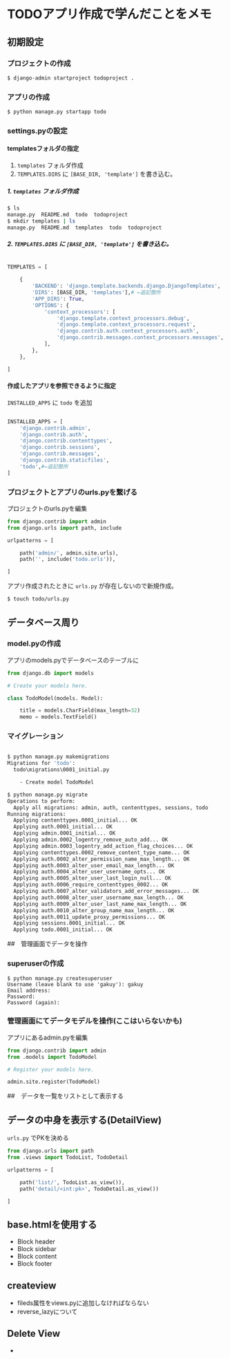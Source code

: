 # TODOアプリ作成で学んだことをメモ

## 初期設定

### プロジェクトの作成

``` bash
$ django-admin startproject todoproject .
```

### アプリの作成

``` bash
$ python manage.py startapp todo
```

### settings.pyの設定

#### templatesフォルダの指定

1. `templates` フォルダ作成
2. `TEMPLATES.DIRS` に `[BASE_DIR, 'template']` を書き込む。

##### 1. `templates` フォルダ作成

``` bash
$ ls 
manage.py  README.md  todo  todoproject
$ mkdir templates | ls
manage.py  README.md  templates  todo  todoproject
```

##### 2. `TEMPLATES.DIRS` に `[BASE_DIR, 'template']` を書き込む。

``` python settings.py

TEMPLATES = [

    {
        'BACKEND': 'django.template.backends.django.DjangoTemplates',
        'DIRS': [BASE_DIR, 'templates'],# ←追記箇所
        'APP_DIRS': True,
        'OPTIONS': {
            'context_processors': [
                'django.template.context_processors.debug',
                'django.template.context_processors.request',
                'django.contrib.auth.context_processors.auth',
                'django.contrib.messages.context_processors.messages',
            ],
        },
    },

]

``` 

#### 作成したアプリを参照できるように指定

`INSTALLED_APPS` に `todo` を追加

```python settings.py

INSTALLED_APPS = [
    'django.contrib.admin',
    'django.contrib.auth',
    'django.contrib.contenttypes',
    'django.contrib.sessions',
    'django.contrib.messages',
    'django.contrib.staticfiles',
    'todo',#←追記箇所
]
```

### プロジェクトとアプリのurls.pyを繋げる

プロジェクトのurls.pyを編集
```python urls.py
from django.contrib import admin
from django.urls import path, include

urlpatterns = [

    path('admin/', admin.site.urls),
    path('', include('todo.urls')),

]

``` 

アプリ作成されたときに `urls.py` が存在しないので新規作成。

``` bash
$ touch todo/urls.py
```

## データベース周り

### model.pyの作成

アプリのmodels.pyでデータベースのテーブルに

```python models.py
from django.db import models

# Create your models here.

class TodoModel(models. Model):

    title = models.CharField(max_length=32)
    memo = models.TextField()

``` 

### マイグレーション

```bash 

$ python manage.py makemigrations
Migrations for 'todo':
  todo\migrations\0001_initial.py

    - Create model TodoModel

```

``` bash
$ python manage.py migrate
Operations to perform:
  Apply all migrations: admin, auth, contenttypes, sessions, todo
Running migrations:
  Applying contenttypes.0001_initial... OK
  Applying auth.0001_initial... OK
  Applying admin.0001_initial... OK
  Applying admin.0002_logentry_remove_auto_add... OK
  Applying admin.0003_logentry_add_action_flag_choices... OK
  Applying contenttypes.0002_remove_content_type_name... OK
  Applying auth.0002_alter_permission_name_max_length... OK
  Applying auth.0003_alter_user_email_max_length... OK
  Applying auth.0004_alter_user_username_opts... OK
  Applying auth.0005_alter_user_last_login_null... OK
  Applying auth.0006_require_contenttypes_0002... OK
  Applying auth.0007_alter_validators_add_error_messages... OK
  Applying auth.0008_alter_user_username_max_length... OK
  Applying auth.0009_alter_user_last_name_max_length... OK
  Applying auth.0010_alter_group_name_max_length... OK
  Applying auth.0011_update_proxy_permissions... OK
  Applying sessions.0001_initial... OK
  Applying todo.0001_initial... OK
```

##　管理画面でデータを操作

### superuserの作成

``` 
$ python manage.py createsuperuser
Username (leave blank to use 'gakuy'): gakuy
Email address:
Password:
Password (again):
``` 

### 管理画面にてデータモデルを操作(ここはいらないかも)

アプリにあるadmin.pyを編集
```python adimn.py
from django.contrib import admin
from .models import TodoModel

# Register your models here.

admin.site.register(TodoModel)

```

##　データを一覧をリストとして表示する

## データの中身を表示する(DetailView)

`urls.py` でPKを決める

``` python urls.py
from django.urls import path
from .views import TodoList, TodoDetail

urlpatterns = [

    path('list/', TodoList.as_view()),
    path('detail/<int:pk>', TodoDetail.as_view())

]
```

## base.htmlを使用する

* Block header
* Block sidebar
* Block content
* Block footer

## createview

* fileds属性をviews.pyに追加しなければならない
* reverse_lazyについて

## Delete View

* 


